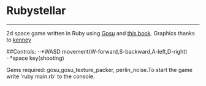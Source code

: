 # Rubystellar 
---
2d space game written in Ruby using [Gosu](http://www.libgosu.org/) and [this book](https://leanpub.com/developing-games-with-ruby/read#leanpub-auto-implementing-the-tank).
Graphics thanks to [kenney](www.kenney.nl)

##Controls:
⋅⋅*WASD movement(W-forward,S-backward,A-left,D-right)
⋅⋅*space key(shooting)

Gems required: gosu,gosu_texture_packer, perlin_noise.To start the game write 'ruby main.rb' to the console.


